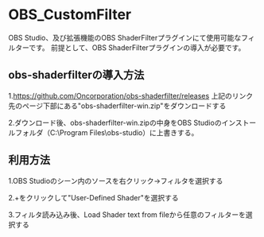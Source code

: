 # OBS_CustomFilter

OBS Studio、及び拡張機能のOBS ShaderFilterプラグインにて使用可能なフィルターです。
前提として、OBS ShaderFilterプラグインの導入が必要です。

## obs-shaderfilterの導入方法

1.https://github.com/Oncorporation/obs-shaderfilter/releases
上記のリンク先のページ下部にある"obs-shaderfilter-win.zip"をダウンロードする

2.ダウンロード後、obs-shaderfilter-win.zipの中身をOBS Studioのインストールフォルダ（C:\Program Files\obs-studio）に上書きする。

## 利用方法

1.OBS Studioのシーン内のソースを右クリック→フィルタを選択する

2.+をクリックして"User-Defined Shader"を選択する

3.フィルタ読み込み後、Load Shader text from fileから任意のフィルターを選択する
